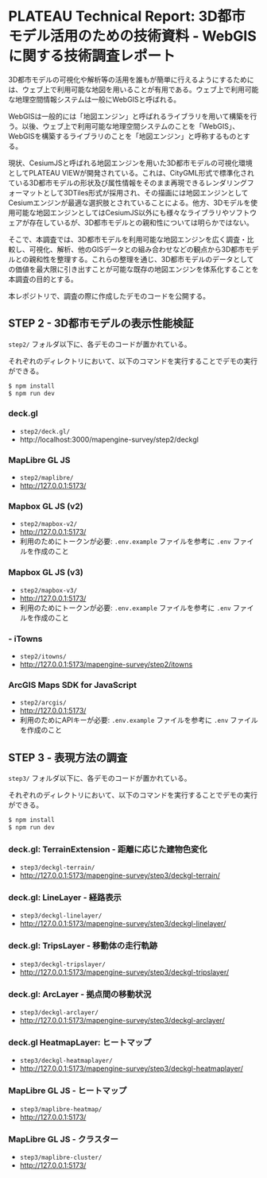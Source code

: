 # PLATEAU Technical Report: 3D都市モデル活用のための技術資料 - WebGISに関する技術調査レポート

3D都市モデルの可視化や解析等の活用を誰もが簡単に行えるようにするためには、ウェブ上で利用可能な地図を用いることが有用である。ウェブ上で利用可能な地理空間情報システムは一般にWebGISと呼ばれる。

WebGISは一般的には「地図エンジン」と呼ばれるライブラリを用いて構築を行う。以後、ウェブ上で利用可能な地理空間システムのことを「WebGIS」、WebGISを構築するライブラリのことを「地図エンジン」と呼称するものとする。

現状、CesiumJSと呼ばれる地図エンジンを用いた3D都市モデルの可視化環境としてPLATEAU VIEWが開発されている。これは、CityGML形式で標準化されている3D都市モデルの形状及び属性情報をそのまま再現できるレンダリングフォーマットとして3DTiles形式が採用され、その描画には地図エンジンとしてCesiumエンジンが最適な選択肢とされていることによる。他方、3Dモデルを使用可能な地図エンジンとしてはCesiumJS以外にも様々なライブラリやソフトウェアが存在しているが、3D都市モデルとの親和性については明らかではない。

そこで、本調査では、3D都市モデルを利用可能な地図エンジンを広く調査・比較し、可視化、解析、他のGISデータとの組み合わせなどの観点から3D都市モデルとの親和性を整理する。これらの整理を通じ、3D都市モデルのデータとしての価値を最大限に引き出すことが可能な既存の地図エンジンを体系化することを本調査の目的とする。

本レポジトリで、調査の際に作成したデモのコードを公開する。


## STEP 2 - 3D都市モデルの表示性能検証

`step2/` フォルダ以下に、各デモのコードが置かれている。

それぞれのディレクトリにおいて、以下のコマンドを実行することでデモの実行ができる。

```sh
$ npm install
$ npm run dev
```

### deck.gl

- `step2/deck.gl/`
- http://localhost:3000/mapengine-survey/step2/deckgl

### MapLibre GL JS

- `step2/maplibre/`
- http://127.0.0.1:5173/

### Mapbox GL JS (v2)

- `step2/mapbox-v2/`
- http://127.0.0.1:5173/
- 利用のためにトークンが必要: `.env.example` ファイルを参考に `.env` ファイルを作成のこと

### Mapbox GL JS (v3)

- `step2/mapbox-v3/`
- http://127.0.0.1:5173/
- 利用のためにトークンが必要: `.env.example` ファイルを参考に `.env` ファイルを作成のこと

###  - iTowns

- `step2/itowns/`
- http://127.0.0.1:5173/mapengine-survey/step2/itowns

### ArcGIS Maps SDK for JavaScript

- `step2/arcgis/`
- http://127.0.0.1:5173/
- 利用のためにAPIキーが必要: `.env.example` ファイルを参考に `.env` ファイルを作成のこと


## STEP 3 - 表現方法の調査

`step3/` フォルダ以下に、各デモのコードが置かれている。

それぞれのディレクトリにおいて、以下のコマンドを実行することでデモの実行ができる。

```sh
$ npm install
$ npm run dev
```

### deck.gl: TerrainExtension - 距離に応じた建物色変化

- `step3/deckgl-terrain/`
- http://127.0.0.1:5173/mapengine-survey/step3/deckgl-terrain/

### deck.gl: LineLayer - 経路表示

- `step3/deckgl-linelayer/`
- http://127.0.0.1:5173/mapengine-survey/step3/deckgl-linelayer/

### deck.gl: TripsLayer - 移動体の走行軌跡

- `step3/deckgl-tripslayer/`
- http://127.0.0.1:5173/mapengine-survey/step3/deckgl-tripslayer/

### deck.gl: ArcLayer - 拠点間の移動状況

- `step3/deckgl-arclayer/`
- http://127.0.0.1:5173/mapengine-survey/step3/deckgl-arclayer/

### deck.gl HeatmapLayer: ヒートマップ

- `step3/deckgl-heatmaplayer/`
- http://127.0.0.1:5173/mapengine-survey/step3/deckgl-heatmaplayer/

### MapLibre GL JS - ヒートマップ

- `step3/maplibre-heatmap/`
- http://127.0.0.1:5173/

### MapLibre GL JS - クラスター

- `step3/maplibre-cluster/`
- http://127.0.0.1:5173/
